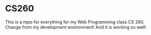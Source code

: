 # CS260
This is a repo for everything for my Web Programming class CS 260.
Change from my development environment! And it is working so well!
